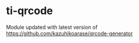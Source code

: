 # ti-qrcode
 Module updated with latest version of https://github.com/kazuhikoarase/qrcode-generator
